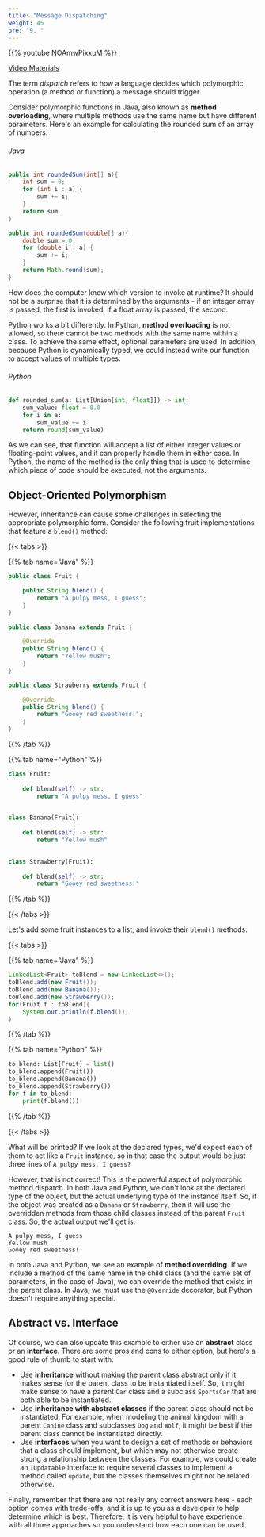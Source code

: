 ```yaml
---
title: "Message Dispatching"
weight: 45
pre: "9. "
---
```


{{% youtube NOAmwPixxuM %}}

[Video Materials](video)

The term _dispatch_ refers to how a language decides which polymorphic operation (a method or function) a message should trigger.

Consider polymorphic functions in Java, also known as **method overloading**, where multiple methods use the same name but have different parameters. Here's an example for calculating the rounded sum of an array of numbers:

###### Java

```java
public int roundedSum(int[] a){
    int sum = 0;
    for (int i : a) {
        sum += i;
    }
    return sum
}

public int roundedSum(double[] a){
    double sum = 0;
    for (double i : a) {
        sum += i;
    }
    return Math.round(sum);
}
```

How does the computer know which version to invoke at runtime?  It should not be a surprise that it is determined by the arguments - if an integer array is passed, the first is invoked, if a float array is passed, the second.

Python works a bit differently. In Python, **method overloading** is not allowed, so there cannot be two methods with the same name within a class. To achieve the same effect, optional parameters are used. In addition, because Python is dynamically typed, we could instead write our function to accept values of multiple types:

###### Python

```python
def rounded_sum(a: List[Union[int, float]]) -> int:
    sum_value: float = 0.0
    for i in a:
        sum_value += i
    return round(sum_value)
```

As we can see, that function will accept a list of either integer values or floating-point values, and it can properly handle them in either case. In Python, the name of the method is the only thing that is used to determine which piece of code should be executed, not the arguments.

## Object-Oriented Polymorphism

However, inheritance can cause some challenges in selecting the appropriate polymorphic form.  Consider the following fruit implementations that feature a `blend()` method:

{{< tabs >}}

{{% tab name="Java" %}}

```java
public class Fruit {

    public String blend() {
        return "A pulpy mess, I guess";
    }
}

public class Banana extends Fruit {

    @Override
    public String blend() {
        return "Yellow mush";
    }
}

public class Strawberry extends Fruit {

    @Override
    public String blend() {
        return "Gooey red sweetness!";
    }
}
```

{{% /tab %}}

{{% tab name="Python" %}}

```python
class Fruit:
    
    def blend(self) -> str:
        return "A pulpy mess, I guess"

    
class Banana(Fruit):
    
    def blend(self) -> str:
        return "Yellow mush"
    

class Strawberry(Fruit):
    
    def blend(self) -> str:
        return "Gooey red sweetness!"
```

{{% /tab %}}

{{< /tabs >}}

Let's add some fruit instances to a list, and invoke their `blend()` methods:

{{< tabs >}}

{{% tab name="Java" %}}

```java
LinkedList<Fruit> toBlend = new LinkedList<>();
toBlend.add(new Fruit());
toBlend.add(new Banana());
toBlend.add(new Strawberry());
for(Fruit f : toBlend){
    System.out.println(f.blend());
}
```

{{% /tab %}}

{{% tab name="Python" %}}

```python
to_blend: List[Fruit] = list()
to_blend.append(Fruit())
to_blend.append(Banana())
to_blend.append(Strawberry())
for f in to_blend:
    print(f.blend())
```

{{% /tab %}}

{{< /tabs >}}

What will be printed? If we look at the declared types, we'd expect each of them to act like a `Fruit` instance, so in that case the output would be just three lines of `A pulpy mess, I guess?`

However, that is not correct! This is the powerful aspect of polymorphic method dispatch. In both Java and Python, we don't look at the declared type of the object, but the actual underlying type of the instance itself. So, if the object was created as a `Banana` or `Strawberry`, then it will use the overridden methods from those child classes instead of the parent `Fruit` class. So, the actual output we'll get is:

```
A pulpy mess, I guess
Yellow mush
Gooey red sweetness!
```

In both Java and Python, we see an example of **method overriding**. If we include a method of the same name in the child class (and the same set of parameters, in the case of Java), we can override the method that exists in the parent class. In Java, we must use the `@Override` decorator, but Python doesn't require anything special. 

## Abstract vs. Interface

Of course, we can also update this example to either use an **abstract** class or an **interface**. There are some pros and cons to either option, but here's a good rule of thumb to start with:

* Use **inheritance** without making the parent class abstract only if it makes sense for the parent class to be instantiated itself. So, it might make sense to have a parent `Car` class and a subclass `SportsCar` that are both able to be instantiated.
* Use **inheritance with abstract classes** if the parent class should not be instantiated. For example, when modeling the animal kingdom with a parent `Canine` class and subclasses `Dog` and `Wolf`, it might be best if the parent class cannot be instantiated directly.
* Use **interfaces** when you want to design a set of methods or behaviors that a class should implement, but which may not otherwise create strong a relationship between the classes. For example, we could create an `IUpdatable` interface to require several classes to implement a method called `update`, but the classes themselves might not be related otherwise. 

Finally, remember that there are not really any correct answers here - each option comes with trade-offs, and it is up to you as a developer to help determine which is best. Therefore, it is very helpful to have experience with all three approaches so you understand how each one can be used. 

